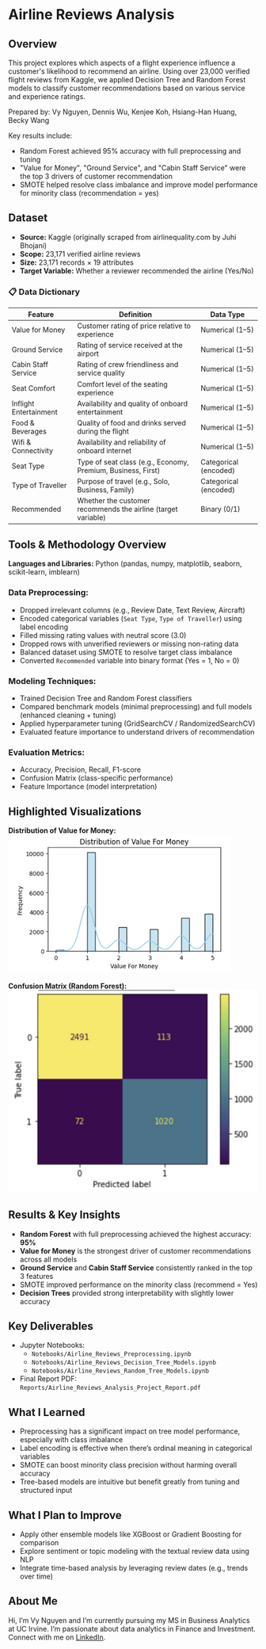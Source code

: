 # Airline Reviews Analysis

## Overview
This project explores which aspects of a flight experience influence a customer's likelihood to recommend an airline. Using over 23,000 verified flight reviews from Kaggle, we applied Decision Tree and Random Forest models to classify customer recommendations based on various service and experience ratings.

Prepared by: Vy Nguyen, Dennis Wu, Kenjee Koh, Hsiang-Han Huang, Becky Wang

Key results include:
- Random Forest achieved 95% accuracy with full preprocessing and tuning
- "Value for Money", "Ground Service", and "Cabin Staff Service" were the top 3 drivers of customer recommendation
- SMOTE helped resolve class imbalance and improve model performance for minority class (recommendation = yes)

## Dataset
- **Source:** Kaggle (originally scraped from airlinequality.com by Juhi Bhojani)  
- **Scope:** 23,171 verified airline reviews  
- **Size:** 23,171 records × 19 attributes  
- **Target Variable:** Whether a reviewer recommended the airline (Yes/No)  

### 📋 Data Dictionary

| Feature                 | Definition                                                             | Data Type     |
|-------------------------|------------------------------------------------------------------------|---------------|
| Value for Money         | Customer rating of price relative to experience                        | Numerical (1–5)|
| Ground Service          | Rating of service received at the airport                              | Numerical (1–5)|
| Cabin Staff Service     | Rating of crew friendliness and service quality                        | Numerical (1–5)|
| Seat Comfort            | Comfort level of the seating experience                                | Numerical (1–5)|
| Inflight Entertainment  | Availability and quality of onboard entertainment                      | Numerical (1–5)|
| Food & Beverages        | Quality of food and drinks served during the flight                    | Numerical (1–5)|
| Wifi & Connectivity     | Availability and reliability of onboard internet                       | Numerical (1–5)|
| Seat Type               | Type of seat class (e.g., Economy, Premium, Business, First)           | Categorical (encoded) |
| Type of Traveller       | Purpose of travel (e.g., Solo, Business, Family)                       | Categorical (encoded) |
| Recommended             | Whether the customer recommends the airline (target variable)          | Binary (0/1)   |

## Tools & Methodology Overview
**Languages and Libraries:** Python (pandas, numpy, matplotlib, seaborn, scikit-learn, imblearn)

### Data Preprocessing:
- Dropped irrelevant columns (e.g., Review Date, Text Review, Aircraft)
- Encoded categorical variables (`Seat Type`, `Type of Traveller`) using label encoding
- Filled missing rating values with neutral score (3.0)
- Dropped rows with unverified reviewers or missing non-rating data
- Balanced dataset using SMOTE to resolve target class imbalance
- Converted `Recommended` variable into binary format (Yes = 1, No = 0)

### Modeling Techniques:
- Trained Decision Tree and Random Forest classifiers
- Compared benchmark models (minimal preprocessing) and full models (enhanced cleaning + tuning)
- Applied hyperparameter tuning (GridSearchCV / RandomizedSearchCV)
- Evaluated feature importance to understand drivers of recommendation

### Evaluation Metrics:
- Accuracy, Precision, Recall, F1-score
- Confusion Matrix (class-specific performance)
- Feature Importance (model interpretation)

## Highlighted Visualizations

**Distribution of Value for Money:**
![Value for Money Distribution](Notebooks/value_for_money_distribution.png)

**Confusion Matrix (Random Forest):**
![Confusion Matrix](Notebooks/confusion_matrix_random_forest.png)

## Results & Key Insights
- **Random Forest** with full preprocessing achieved the highest accuracy: **95%**
- **Value for Money** is the strongest driver of customer recommendations across all models
- **Ground Service** and **Cabin Staff Service** consistently ranked in the top 3 features
- SMOTE improved performance on the minority class (recommend = Yes)
- **Decision Trees** provided strong interpretability with slightly lower accuracy

## Key Deliverables
- Jupyter Notebooks:
  - `Notebooks/Airline_Reviews_Preprocessing.ipynb`
  - `Notebooks/Airline_Reviews_Decision_Tree_Models.ipynb`
  - `Notebooks/Airline_Reviews_Random_Tree_Models.ipynb`
- Final Report PDF: `Reports/Airline_Reviews_Analysis_Project_Report.pdf`

## What I Learned
- Preprocessing has a significant impact on tree model performance, especially with class imbalance
- Label encoding is effective when there’s ordinal meaning in categorical variables
- SMOTE can boost minority class precision without harming overall accuracy
- Tree-based models are intuitive but benefit greatly from tuning and structured input

## What I Plan to Improve
- Apply other ensemble models like XGBoost or Gradient Boosting for comparison
- Explore sentiment or topic modeling with the textual review data using NLP
- Integrate time-based analysis by leveraging review dates (e.g., trends over time)

## About Me
Hi, I’m Vy Nguyen and I’m currently pursuing my MS in Business Analytics at UC Irvine. I’m passionate about data analytics in Finance and Investment. Connect with me on [LinkedIn](https://www.linkedin.com/in/vy-ngoc-lan-nguyen).
